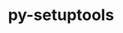 ---
title: "py-setuptools"
layout: cache
categories: [package, develop-2023-11-19]
meta: {"versions": ["51.0.0", "59.4.0", "63.4.3", "64.0.0", "68.0.0"], "compilers": ["apple-clang@=15.0.0", "cce@=15.0.1", "gcc@=11.1.0", "gcc@=11.3.0", "gcc@=11.4.0", "gcc@=12.3.0", "gcc@=7.3.1", "gcc@=7.5.0", "gcc@=9.4.0", "oneapi@=2023.2.0"], "oss": ["amzn2", "rhel8", "ubuntu18.04", "ubuntu20.04", "ubuntu22.04", "ventura"], "platforms": ["darwin", "linux"], "targets": ["aarch64", "neoverse_n1", "neoverse_v1", "ppc64le", "x86_64_v3", "zen4"], "stacks": ["aws-isc", "aws-isc-aarch64", "build_systems", "data-vis-sdk", "e4s", "e4s-cray-rhel", "e4s-neoverse_v1", "e4s-oneapi", "e4s-power", "e4s-rocm-external", "gpu-tests", "ml-darwin-aarch64-mps", "ml-linux-x86_64-cpu", "ml-linux-x86_64-cuda", "ml-linux-x86_64-rocm", "radiuss", "root", "tutorial"], "num_specs": 41, "num_specs_by_stack": {"root": 41, "ml-darwin-aarch64-mps": 2, "aws-isc-aarch64": 2, "aws-isc": 1, "e4s-cray-rhel": 2, "build_systems": 1, "radiuss": 4, "e4s-neoverse_v1": 5, "e4s-power": 5, "data-vis-sdk": 2, "gpu-tests": 1, "e4s-rocm-external": 1, "e4s": 6, "e4s-oneapi": 4, "ml-linux-x86_64-cpu": 5, "ml-linux-x86_64-cuda": 5, "ml-linux-x86_64-rocm": 5, "tutorial": 2}}
spec_details: [{"hash": "o3qgwkabchczotnxrkwsvonsywrsw3vs", "compiler": "apple-clang@=15.0.0", "versions": ["68.0.0"], "os": "ventura", "platform": "darwin", "target": "aarch64", "variants": ["build_system=generic"], "stacks": ["root", "ml-darwin-aarch64-mps"], "size": "-", "tarball": "https://binaries.spack.io/releases/develop-2023-11-19/build_cache/darwin-ventura-aarch64/apple-clang-15.0.0/py-setuptools-68.0.0/darwin-ventura-aarch64-apple-clang-15.0.0-py-setuptools-68.0.0-o3qgwkabchczotnxrkwsvonsywrsw3vs.spack"}, {"hash": "jojbelnu26v7uxsjhxmbs42xg6vpzvlb", "compiler": "apple-clang@=15.0.0", "versions": ["68.0.0"], "os": "ventura", "platform": "darwin", "target": "aarch64", "variants": ["build_system=generic"], "stacks": ["root", "ml-darwin-aarch64-mps"], "size": "-", "tarball": "https://binaries.spack.io/releases/develop-2023-11-19/build_cache/darwin-ventura-aarch64/apple-clang-15.0.0/py-setuptools-68.0.0/darwin-ventura-aarch64-apple-clang-15.0.0-py-setuptools-68.0.0-jojbelnu26v7uxsjhxmbs42xg6vpzvlb.spack"}, {"hash": "lq2wmfyy2gmxpx3wwthfavpljpbbkpo2", "compiler": "gcc@=7.3.1", "versions": ["68.0.0"], "os": "amzn2", "platform": "linux", "target": "aarch64", "variants": ["build_system=generic"], "stacks": ["aws-isc-aarch64", "root"], "size": "-", "tarball": "https://binaries.spack.io/releases/develop-2023-11-19/build_cache/linux-amzn2-aarch64/gcc-7.3.1/py-setuptools-68.0.0/linux-amzn2-aarch64-gcc-7.3.1-py-setuptools-68.0.0-lq2wmfyy2gmxpx3wwthfavpljpbbkpo2.spack"}, {"hash": "ycuuez5h4d5xji5nrxuhekgl7lpmvzdp", "compiler": "gcc@=7.3.1", "versions": ["68.0.0"], "os": "amzn2", "platform": "linux", "target": "neoverse_n1", "variants": ["build_system=generic"], "stacks": ["aws-isc-aarch64", "root"], "size": "-", "tarball": "https://binaries.spack.io/releases/develop-2023-11-19/build_cache/linux-amzn2-neoverse_n1/gcc-7.3.1/py-setuptools-68.0.0/linux-amzn2-neoverse_n1-gcc-7.3.1-py-setuptools-68.0.0-ycuuez5h4d5xji5nrxuhekgl7lpmvzdp.spack"}, {"hash": "xvdyqdufl6xrwqaaoby5wkqftnuasixq", "compiler": "gcc@=7.3.1", "versions": ["68.0.0"], "os": "amzn2", "platform": "linux", "target": "x86_64_v3", "variants": ["build_system=generic"], "stacks": ["aws-isc", "root"], "size": "-", "tarball": "https://binaries.spack.io/releases/develop-2023-11-19/build_cache/linux-amzn2-x86_64_v3/gcc-7.3.1/py-setuptools-68.0.0/linux-amzn2-x86_64_v3-gcc-7.3.1-py-setuptools-68.0.0-xvdyqdufl6xrwqaaoby5wkqftnuasixq.spack"}, {"hash": "y2nynym7nynbekno4kdnsdta2br45owp", "compiler": "cce@=15.0.1", "versions": ["68.0.0"], "os": "rhel8", "platform": "linux", "target": "zen4", "variants": ["build_system=generic"], "stacks": ["e4s-cray-rhel", "root"], "size": "-", "tarball": "https://binaries.spack.io/releases/develop-2023-11-19/build_cache/linux-rhel8-zen4/cce-15.0.1/py-setuptools-68.0.0/linux-rhel8-zen4-cce-15.0.1-py-setuptools-68.0.0-y2nynym7nynbekno4kdnsdta2br45owp.spack"}, {"hash": "fu7gxzgpz54bdwvnaablzaqibbgp7e6c", "compiler": "cce@=15.0.1", "versions": ["68.0.0"], "os": "rhel8", "platform": "linux", "target": "zen4", "variants": ["build_system=generic"], "stacks": ["e4s-cray-rhel", "root"], "size": "-", "tarball": "https://binaries.spack.io/releases/develop-2023-11-19/build_cache/linux-rhel8-zen4/cce-15.0.1/py-setuptools-68.0.0/linux-rhel8-zen4-cce-15.0.1-py-setuptools-68.0.0-fu7gxzgpz54bdwvnaablzaqibbgp7e6c.spack"}, {"hash": "jfkfa4fy5oylq5e3sgap3et6afzteioy", "compiler": "gcc@=7.5.0", "versions": ["68.0.0"], "os": "ubuntu18.04", "platform": "linux", "target": "x86_64_v3", "variants": ["build_system=generic"], "stacks": ["build_systems", "root", "radiuss"], "size": "-", "tarball": "https://binaries.spack.io/releases/develop-2023-11-19/build_cache/linux-ubuntu18.04-x86_64_v3/gcc-7.5.0/py-setuptools-68.0.0/linux-ubuntu18.04-x86_64_v3-gcc-7.5.0-py-setuptools-68.0.0-jfkfa4fy5oylq5e3sgap3et6afzteioy.spack"}, {"hash": "vm3gzmot4nzqnivyq7yjz6vyqjrmllql", "compiler": "gcc@=7.5.0", "versions": ["68.0.0"], "os": "ubuntu18.04", "platform": "linux", "target": "x86_64_v3", "variants": ["build_system=generic"], "stacks": ["root", "radiuss"], "size": "-", "tarball": "https://binaries.spack.io/releases/develop-2023-11-19/build_cache/linux-ubuntu18.04-x86_64_v3/gcc-7.5.0/py-setuptools-68.0.0/linux-ubuntu18.04-x86_64_v3-gcc-7.5.0-py-setuptools-68.0.0-vm3gzmot4nzqnivyq7yjz6vyqjrmllql.spack"}, {"hash": "auxmcwdnbxbj7ijr6k3luabtwcjfan3d", "compiler": "gcc@=7.5.0", "versions": ["59.4.0"], "os": "ubuntu18.04", "platform": "linux", "target": "x86_64_v3", "variants": ["build_system=generic"], "stacks": ["root", "radiuss"], "size": "-", "tarball": "https://binaries.spack.io/releases/develop-2023-11-19/build_cache/linux-ubuntu18.04-x86_64_v3/gcc-7.5.0/py-setuptools-59.4.0/linux-ubuntu18.04-x86_64_v3-gcc-7.5.0-py-setuptools-59.4.0-auxmcwdnbxbj7ijr6k3luabtwcjfan3d.spack"}, {"hash": "5hm2hjjkqcjnfmjzbutk63samdoliaqi", "compiler": "gcc@=7.5.0", "versions": ["63.4.3"], "os": "ubuntu18.04", "platform": "linux", "target": "x86_64_v3", "variants": ["build_system=generic"], "stacks": ["root", "radiuss"], "size": "-", "tarball": "https://binaries.spack.io/releases/develop-2023-11-19/build_cache/linux-ubuntu18.04-x86_64_v3/gcc-7.5.0/py-setuptools-63.4.3/linux-ubuntu18.04-x86_64_v3-gcc-7.5.0-py-setuptools-63.4.3-5hm2hjjkqcjnfmjzbutk63samdoliaqi.spack"}, {"hash": "d72cwhlr73ipg7hurrxx4ihmoaaluygn", "compiler": "gcc@=11.4.0", "versions": ["68.0.0"], "os": "ubuntu20.04", "platform": "linux", "target": "neoverse_v1", "variants": ["build_system=generic"], "stacks": ["e4s-neoverse_v1", "root"], "size": "-", "tarball": "https://binaries.spack.io/releases/develop-2023-11-19/build_cache/linux-ubuntu20.04-neoverse_v1/gcc-11.4.0/py-setuptools-68.0.0/linux-ubuntu20.04-neoverse_v1-gcc-11.4.0-py-setuptools-68.0.0-d72cwhlr73ipg7hurrxx4ihmoaaluygn.spack"}, {"hash": "wp5oqevk3jcwxjacqqfzzbimdc4tcokj", "compiler": "gcc@=11.4.0", "versions": ["63.4.3"], "os": "ubuntu20.04", "platform": "linux", "target": "neoverse_v1", "variants": ["build_system=generic"], "stacks": ["e4s-neoverse_v1", "root"], "size": "-", "tarball": "https://binaries.spack.io/releases/develop-2023-11-19/build_cache/linux-ubuntu20.04-neoverse_v1/gcc-11.4.0/py-setuptools-63.4.3/linux-ubuntu20.04-neoverse_v1-gcc-11.4.0-py-setuptools-63.4.3-wp5oqevk3jcwxjacqqfzzbimdc4tcokj.spack"}, {"hash": "pr6xyvuoma6tumf7ud7cvtroy77see3n", "compiler": "gcc@=11.4.0", "versions": ["68.0.0"], "os": "ubuntu20.04", "platform": "linux", "target": "neoverse_v1", "variants": ["build_system=generic"], "stacks": ["e4s-neoverse_v1", "root"], "size": "-", "tarball": "https://binaries.spack.io/releases/develop-2023-11-19/build_cache/linux-ubuntu20.04-neoverse_v1/gcc-11.4.0/py-setuptools-68.0.0/linux-ubuntu20.04-neoverse_v1-gcc-11.4.0-py-setuptools-68.0.0-pr6xyvuoma6tumf7ud7cvtroy77see3n.spack"}, {"hash": "u5vzxltlg5kvvj5ekeh6z2rjab2ttafq", "compiler": "gcc@=11.4.0", "versions": ["59.4.0"], "os": "ubuntu20.04", "platform": "linux", "target": "neoverse_v1", "variants": ["build_system=generic"], "stacks": ["e4s-neoverse_v1", "root"], "size": "-", "tarball": "https://binaries.spack.io/releases/develop-2023-11-19/build_cache/linux-ubuntu20.04-neoverse_v1/gcc-11.4.0/py-setuptools-59.4.0/linux-ubuntu20.04-neoverse_v1-gcc-11.4.0-py-setuptools-59.4.0-u5vzxltlg5kvvj5ekeh6z2rjab2ttafq.spack"}, {"hash": "v52ehmsdnj6rxjrodp2vkcbtjlnpcebx", "compiler": "gcc@=11.4.0", "versions": ["64.0.0"], "os": "ubuntu20.04", "platform": "linux", "target": "neoverse_v1", "variants": ["build_system=generic"], "stacks": ["e4s-neoverse_v1", "root"], "size": "-", "tarball": "https://binaries.spack.io/releases/develop-2023-11-19/build_cache/linux-ubuntu20.04-neoverse_v1/gcc-11.4.0/py-setuptools-64.0.0/linux-ubuntu20.04-neoverse_v1-gcc-11.4.0-py-setuptools-64.0.0-v52ehmsdnj6rxjrodp2vkcbtjlnpcebx.spack"}, {"hash": "kecgrcj42xri3qwysx52rhci5ejwksch", "compiler": "gcc@=9.4.0", "versions": ["68.0.0"], "os": "ubuntu20.04", "platform": "linux", "target": "ppc64le", "variants": ["build_system=generic"], "stacks": ["e4s-power", "root"], "size": "-", "tarball": "https://binaries.spack.io/releases/develop-2023-11-19/build_cache/linux-ubuntu20.04-ppc64le/gcc-9.4.0/py-setuptools-68.0.0/linux-ubuntu20.04-ppc64le-gcc-9.4.0-py-setuptools-68.0.0-kecgrcj42xri3qwysx52rhci5ejwksch.spack"}, {"hash": "kk4r5ccsumsxojq772uypzcixi4u6djq", "compiler": "gcc@=9.4.0", "versions": ["63.4.3"], "os": "ubuntu20.04", "platform": "linux", "target": "ppc64le", "variants": ["build_system=generic"], "stacks": ["e4s-power", "root"], "size": "-", "tarball": "https://binaries.spack.io/releases/develop-2023-11-19/build_cache/linux-ubuntu20.04-ppc64le/gcc-9.4.0/py-setuptools-63.4.3/linux-ubuntu20.04-ppc64le-gcc-9.4.0-py-setuptools-63.4.3-kk4r5ccsumsxojq772uypzcixi4u6djq.spack"}, {"hash": "hrfqg3erskvoajixyeaqdtfuvjwawz6a", "compiler": "gcc@=9.4.0", "versions": ["68.0.0"], "os": "ubuntu20.04", "platform": "linux", "target": "ppc64le", "variants": ["build_system=generic"], "stacks": ["e4s-power", "root"], "size": "-", "tarball": "https://binaries.spack.io/releases/develop-2023-11-19/build_cache/linux-ubuntu20.04-ppc64le/gcc-9.4.0/py-setuptools-68.0.0/linux-ubuntu20.04-ppc64le-gcc-9.4.0-py-setuptools-68.0.0-hrfqg3erskvoajixyeaqdtfuvjwawz6a.spack"}, {"hash": "zuknbsf3bch6mzi5njfz6vw3skmvliql", "compiler": "gcc@=9.4.0", "versions": ["59.4.0"], "os": "ubuntu20.04", "platform": "linux", "target": "ppc64le", "variants": ["build_system=generic"], "stacks": ["e4s-power", "root"], "size": "-", "tarball": "https://binaries.spack.io/releases/develop-2023-11-19/build_cache/linux-ubuntu20.04-ppc64le/gcc-9.4.0/py-setuptools-59.4.0/linux-ubuntu20.04-ppc64le-gcc-9.4.0-py-setuptools-59.4.0-zuknbsf3bch6mzi5njfz6vw3skmvliql.spack"}, {"hash": "hrbddpzmt6hopbj4drg4npaea4dico23", "compiler": "gcc@=9.4.0", "versions": ["64.0.0"], "os": "ubuntu20.04", "platform": "linux", "target": "ppc64le", "variants": ["build_system=generic"], "stacks": ["e4s-power", "root"], "size": "-", "tarball": "https://binaries.spack.io/releases/develop-2023-11-19/build_cache/linux-ubuntu20.04-ppc64le/gcc-9.4.0/py-setuptools-64.0.0/linux-ubuntu20.04-ppc64le-gcc-9.4.0-py-setuptools-64.0.0-hrbddpzmt6hopbj4drg4npaea4dico23.spack"}, {"hash": "x55pscj5bbvkk24uc2qayvntqws2hp2u", "compiler": "gcc@=11.1.0", "versions": ["68.0.0"], "os": "ubuntu20.04", "platform": "linux", "target": "x86_64_v3", "variants": ["build_system=generic"], "stacks": ["data-vis-sdk", "root"], "size": "-", "tarball": "https://binaries.spack.io/releases/develop-2023-11-19/build_cache/linux-ubuntu20.04-x86_64_v3/gcc-11.1.0/py-setuptools-68.0.0/linux-ubuntu20.04-x86_64_v3-gcc-11.1.0-py-setuptools-68.0.0-x55pscj5bbvkk24uc2qayvntqws2hp2u.spack"}, {"hash": "uo7ggmiusgf6xhpppc5qljtaawf2p3ci", "compiler": "gcc@=11.1.0", "versions": ["63.4.3"], "os": "ubuntu20.04", "platform": "linux", "target": "x86_64_v3", "variants": ["build_system=generic"], "stacks": ["data-vis-sdk", "root"], "size": "-", "tarball": "https://binaries.spack.io/releases/develop-2023-11-19/build_cache/linux-ubuntu20.04-x86_64_v3/gcc-11.1.0/py-setuptools-63.4.3/linux-ubuntu20.04-x86_64_v3-gcc-11.1.0-py-setuptools-63.4.3-uo7ggmiusgf6xhpppc5qljtaawf2p3ci.spack"}, {"hash": "pit5f5nkjw3h3qrmwv2ob4gapbmcfvrx", "compiler": "gcc@=11.1.0", "versions": ["68.0.0"], "os": "ubuntu20.04", "platform": "linux", "target": "x86_64_v3", "variants": ["build_system=generic"], "stacks": ["gpu-tests", "root"], "size": "-", "tarball": "https://binaries.spack.io/releases/develop-2023-11-19/build_cache/linux-ubuntu20.04-x86_64_v3/gcc-11.1.0/py-setuptools-68.0.0/linux-ubuntu20.04-x86_64_v3-gcc-11.1.0-py-setuptools-68.0.0-pit5f5nkjw3h3qrmwv2ob4gapbmcfvrx.spack"}, {"hash": "i7tizw3ckg3ov42nzaha3aked2chxzfc", "compiler": "gcc@=11.4.0", "versions": ["68.0.0"], "os": "ubuntu20.04", "platform": "linux", "target": "x86_64_v3", "variants": ["build_system=generic"], "stacks": ["e4s-rocm-external", "root", "e4s"], "size": "-", "tarball": "https://binaries.spack.io/releases/develop-2023-11-19/build_cache/linux-ubuntu20.04-x86_64_v3/gcc-11.4.0/py-setuptools-68.0.0/linux-ubuntu20.04-x86_64_v3-gcc-11.4.0-py-setuptools-68.0.0-i7tizw3ckg3ov42nzaha3aked2chxzfc.spack"}, {"hash": "5t6z67gghgbpwy57avyedzupcc52uumj", "compiler": "gcc@=11.4.0", "versions": ["63.4.3"], "os": "ubuntu20.04", "platform": "linux", "target": "x86_64_v3", "variants": ["build_system=generic"], "stacks": ["root", "e4s"], "size": "-", "tarball": "https://binaries.spack.io/releases/develop-2023-11-19/build_cache/linux-ubuntu20.04-x86_64_v3/gcc-11.4.0/py-setuptools-63.4.3/linux-ubuntu20.04-x86_64_v3-gcc-11.4.0-py-setuptools-63.4.3-5t6z67gghgbpwy57avyedzupcc52uumj.spack"}, {"hash": "cnaoml7v3wjvouqieub5d5iql5elthfk", "compiler": "gcc@=11.4.0", "versions": ["63.4.3"], "os": "ubuntu20.04", "platform": "linux", "target": "x86_64_v3", "variants": ["build_system=generic"], "stacks": ["root", "e4s"], "size": "-", "tarball": "https://binaries.spack.io/releases/develop-2023-11-19/build_cache/linux-ubuntu20.04-x86_64_v3/gcc-11.4.0/py-setuptools-63.4.3/linux-ubuntu20.04-x86_64_v3-gcc-11.4.0-py-setuptools-63.4.3-cnaoml7v3wjvouqieub5d5iql5elthfk.spack"}, {"hash": "gxmfcxwe7ouox3cludi72fssaqchelaa", "compiler": "gcc@=11.4.0", "versions": ["68.0.0"], "os": "ubuntu20.04", "platform": "linux", "target": "x86_64_v3", "variants": ["build_system=generic"], "stacks": ["root", "e4s"], "size": "-", "tarball": "https://binaries.spack.io/releases/develop-2023-11-19/build_cache/linux-ubuntu20.04-x86_64_v3/gcc-11.4.0/py-setuptools-68.0.0/linux-ubuntu20.04-x86_64_v3-gcc-11.4.0-py-setuptools-68.0.0-gxmfcxwe7ouox3cludi72fssaqchelaa.spack"}, {"hash": "iemmx36vjzmzawbqlrahx22xeehbf3ln", "compiler": "gcc@=11.4.0", "versions": ["59.4.0"], "os": "ubuntu20.04", "platform": "linux", "target": "x86_64_v3", "variants": ["build_system=generic"], "stacks": ["root", "e4s"], "size": "-", "tarball": "https://binaries.spack.io/releases/develop-2023-11-19/build_cache/linux-ubuntu20.04-x86_64_v3/gcc-11.4.0/py-setuptools-59.4.0/linux-ubuntu20.04-x86_64_v3-gcc-11.4.0-py-setuptools-59.4.0-iemmx36vjzmzawbqlrahx22xeehbf3ln.spack"}, {"hash": "pmsgqfhxrx5khyfx7ed7pxqe2x4opbpq", "compiler": "gcc@=11.4.0", "versions": ["64.0.0"], "os": "ubuntu20.04", "platform": "linux", "target": "x86_64_v3", "variants": ["build_system=generic"], "stacks": ["root", "e4s"], "size": "-", "tarball": "https://binaries.spack.io/releases/develop-2023-11-19/build_cache/linux-ubuntu20.04-x86_64_v3/gcc-11.4.0/py-setuptools-64.0.0/linux-ubuntu20.04-x86_64_v3-gcc-11.4.0-py-setuptools-64.0.0-pmsgqfhxrx5khyfx7ed7pxqe2x4opbpq.spack"}, {"hash": "bjsoyhttkg7uvvdfprzfs3t6kccrm633", "compiler": "oneapi@=2023.2.0", "versions": ["68.0.0"], "os": "ubuntu20.04", "platform": "linux", "target": "x86_64_v3", "variants": ["build_system=generic"], "stacks": ["e4s-oneapi", "root"], "size": "-", "tarball": "https://binaries.spack.io/releases/develop-2023-11-19/build_cache/linux-ubuntu20.04-x86_64_v3/oneapi-2023.2.0/py-setuptools-68.0.0/linux-ubuntu20.04-x86_64_v3-oneapi-2023.2.0-py-setuptools-68.0.0-bjsoyhttkg7uvvdfprzfs3t6kccrm633.spack"}, {"hash": "bdajnsof7sob4l3kk2ao55jb574h42qf", "compiler": "oneapi@=2023.2.0", "versions": ["63.4.3"], "os": "ubuntu20.04", "platform": "linux", "target": "x86_64_v3", "variants": ["build_system=generic"], "stacks": ["e4s-oneapi", "root"], "size": "-", "tarball": "https://binaries.spack.io/releases/develop-2023-11-19/build_cache/linux-ubuntu20.04-x86_64_v3/oneapi-2023.2.0/py-setuptools-63.4.3/linux-ubuntu20.04-x86_64_v3-oneapi-2023.2.0-py-setuptools-63.4.3-bdajnsof7sob4l3kk2ao55jb574h42qf.spack"}, {"hash": "rzmytyfes7hwwdtz4hdx2karuxilagzt", "compiler": "oneapi@=2023.2.0", "versions": ["68.0.0"], "os": "ubuntu20.04", "platform": "linux", "target": "x86_64_v3", "variants": ["build_system=generic"], "stacks": ["e4s-oneapi", "root"], "size": "-", "tarball": "https://binaries.spack.io/releases/develop-2023-11-19/build_cache/linux-ubuntu20.04-x86_64_v3/oneapi-2023.2.0/py-setuptools-68.0.0/linux-ubuntu20.04-x86_64_v3-oneapi-2023.2.0-py-setuptools-68.0.0-rzmytyfes7hwwdtz4hdx2karuxilagzt.spack"}, {"hash": "ksvrr7nzc2anzkycpskzvlek2k7umwq3", "compiler": "oneapi@=2023.2.0", "versions": ["59.4.0"], "os": "ubuntu20.04", "platform": "linux", "target": "x86_64_v3", "variants": ["build_system=generic"], "stacks": ["e4s-oneapi", "root"], "size": "-", "tarball": "https://binaries.spack.io/releases/develop-2023-11-19/build_cache/linux-ubuntu20.04-x86_64_v3/oneapi-2023.2.0/py-setuptools-59.4.0/linux-ubuntu20.04-x86_64_v3-oneapi-2023.2.0-py-setuptools-59.4.0-ksvrr7nzc2anzkycpskzvlek2k7umwq3.spack"}, {"hash": "ttxufxzv2lk6ar6sirv3fjk4nnwlbwwf", "compiler": "gcc@=11.3.0", "versions": ["68.0.0"], "os": "ubuntu22.04", "platform": "linux", "target": "x86_64_v3", "variants": ["build_system=generic"], "stacks": ["ml-linux-x86_64-cpu", "ml-linux-x86_64-cuda", "root", "ml-linux-x86_64-rocm"], "size": "-", "tarball": "https://binaries.spack.io/releases/develop-2023-11-19/build_cache/linux-ubuntu22.04-x86_64_v3/gcc-11.3.0/py-setuptools-68.0.0/linux-ubuntu22.04-x86_64_v3-gcc-11.3.0-py-setuptools-68.0.0-ttxufxzv2lk6ar6sirv3fjk4nnwlbwwf.spack"}, {"hash": "tdy6v3qos5lj3fa2okgdoeuasmt63j26", "compiler": "gcc@=11.3.0", "versions": ["63.4.3"], "os": "ubuntu22.04", "platform": "linux", "target": "x86_64_v3", "variants": ["build_system=generic"], "stacks": ["ml-linux-x86_64-cpu", "ml-linux-x86_64-cuda", "root", "ml-linux-x86_64-rocm"], "size": "-", "tarball": "https://binaries.spack.io/releases/develop-2023-11-19/build_cache/linux-ubuntu22.04-x86_64_v3/gcc-11.3.0/py-setuptools-63.4.3/linux-ubuntu22.04-x86_64_v3-gcc-11.3.0-py-setuptools-63.4.3-tdy6v3qos5lj3fa2okgdoeuasmt63j26.spack"}, {"hash": "mhgpicmhv63aaphs777dc2f2zmq4q6ds", "compiler": "gcc@=11.3.0", "versions": ["51.0.0"], "os": "ubuntu22.04", "platform": "linux", "target": "x86_64_v3", "variants": ["build_system=generic"], "stacks": ["ml-linux-x86_64-cpu", "ml-linux-x86_64-cuda", "root", "ml-linux-x86_64-rocm"], "size": "-", "tarball": "https://binaries.spack.io/releases/develop-2023-11-19/build_cache/linux-ubuntu22.04-x86_64_v3/gcc-11.3.0/py-setuptools-51.0.0/linux-ubuntu22.04-x86_64_v3-gcc-11.3.0-py-setuptools-51.0.0-mhgpicmhv63aaphs777dc2f2zmq4q6ds.spack"}, {"hash": "6nafqkqiek7zuwp5ptrz33wcldltbaio", "compiler": "gcc@=11.3.0", "versions": ["68.0.0"], "os": "ubuntu22.04", "platform": "linux", "target": "x86_64_v3", "variants": ["build_system=generic"], "stacks": ["ml-linux-x86_64-cpu", "ml-linux-x86_64-cuda", "root", "ml-linux-x86_64-rocm"], "size": "-", "tarball": "https://binaries.spack.io/releases/develop-2023-11-19/build_cache/linux-ubuntu22.04-x86_64_v3/gcc-11.3.0/py-setuptools-68.0.0/linux-ubuntu22.04-x86_64_v3-gcc-11.3.0-py-setuptools-68.0.0-6nafqkqiek7zuwp5ptrz33wcldltbaio.spack"}, {"hash": "4vrucdy5fq72hynpzs3qcpqtk573ipm7", "compiler": "gcc@=11.3.0", "versions": ["68.0.0"], "os": "ubuntu22.04", "platform": "linux", "target": "x86_64_v3", "variants": ["build_system=generic"], "stacks": ["ml-linux-x86_64-cpu", "ml-linux-x86_64-cuda", "root", "ml-linux-x86_64-rocm"], "size": "-", "tarball": "https://binaries.spack.io/releases/develop-2023-11-19/build_cache/linux-ubuntu22.04-x86_64_v3/gcc-11.3.0/py-setuptools-68.0.0/linux-ubuntu22.04-x86_64_v3-gcc-11.3.0-py-setuptools-68.0.0-4vrucdy5fq72hynpzs3qcpqtk573ipm7.spack"}, {"hash": "iwevq5tj2lsr2acoxjfnct2jevctcodw", "compiler": "gcc@=11.4.0", "versions": ["68.0.0"], "os": "ubuntu22.04", "platform": "linux", "target": "x86_64_v3", "variants": ["build_system=generic"], "stacks": ["tutorial", "root"], "size": "-", "tarball": "https://binaries.spack.io/releases/develop-2023-11-19/build_cache/linux-ubuntu22.04-x86_64_v3/gcc-11.4.0/py-setuptools-68.0.0/linux-ubuntu22.04-x86_64_v3-gcc-11.4.0-py-setuptools-68.0.0-iwevq5tj2lsr2acoxjfnct2jevctcodw.spack"}, {"hash": "nnd3hx6pk45xoksnaady45plv5afary5", "compiler": "gcc@=12.3.0", "versions": ["68.0.0"], "os": "ubuntu22.04", "platform": "linux", "target": "x86_64_v3", "variants": ["build_system=generic"], "stacks": ["tutorial", "root"], "size": "-", "tarball": "https://binaries.spack.io/releases/develop-2023-11-19/build_cache/linux-ubuntu22.04-x86_64_v3/gcc-12.3.0/py-setuptools-68.0.0/linux-ubuntu22.04-x86_64_v3-gcc-12.3.0-py-setuptools-68.0.0-nnd3hx6pk45xoksnaady45plv5afary5.spack"}]
---